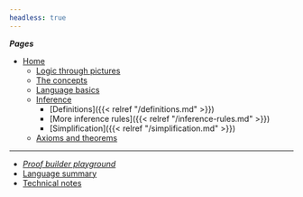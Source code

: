 ```yaml
---
headless: true
---
```


<!-- Links need trailing "/" to make styling of the link
        to the current page to have the intended effect -->

***Pages***

- [Home](/)
	- [Logic through pictures](/logic-pix-intro/)
	- [The concepts](/pt-logic-concepts/)
	- [Language basics](/language-intro/)
    - [Inference](/inference/)
        - [Definitions]({{< relref "/definitions.md" >}})
        - [More inference rules]({{< relref
          "/inference-rules.md" >}})
        - [Simplification]({{< relref "/simplification.md" >}})
    - [Axioms and theorems](/theorems/)

-------------

- [*Proof builder playground*](/proofbuilder/)
- [Language summary](/language-summary/)
- [Technical notes](/tech-notes/)
